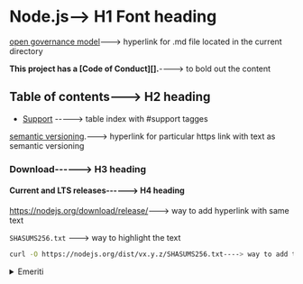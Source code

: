 # Node.js--> H1 Font heading

[open governance model](./GOVERNANCE.md)---> hyperlink for .md file located in the current directory

**This project has a [Code of Conduct][].**----> to bold out the content

## Table of contents---> H2 heading

* [Support](#support) -----> table index with #support tagges

[semantic versioning](https://semver.org).---> hyperlink for particular https link with text as semantic versioning

### Download------> H3 heading

#### Current and LTS releases------> H4 heading

<https://nodejs.org/download/release/>---> way to add hyperlink with same text

`SHASUMS256.txt` ---> way to highlight the text

```bash
curl -O https://nodejs.org/dist/vx.y.z/SHASUMS256.txt----> way to add the bash command
```

<details>

<summary>Emeriti</summary>

* [yosuke-furukawa](https://github.com/yosuke-furukawa) -
  **Yosuke Furukawa** <<yosuke.furukawa@gmail.com>>

</details>
